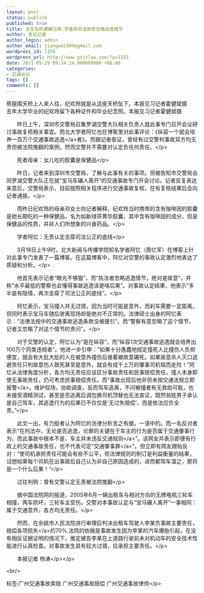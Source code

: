 ```yaml
---
layout: post
status: publish
published: true
title: 女生坠桥遭碾压续:学者称司法故意忽略逃逸情节
author: 本站记者
author_login: admin
author_email: jiangwei909@gmail.com
wordpress_id: 1155
wordpress_url: http://www.gzjtlaw.com/?p=1155
date: 2011-05-29 09:14:24.000000000 +08:00
categories:
- 交通诉讼
tags: []
comments: []
---
```

<p>蔡屋围天桥上人来人往，纪欢玲就是从这座天桥坠下。本报见习记者霍健斌摄<br>去年大学毕业的纪欢玲留下各种证件和毕业纪念照。本报见习记者霍健斌摄<br><p>　　昨日上午，深圳市交警局召集罗湖交警大队相关负责人就此事专门召开会议研讨事故复核相关事宜。而北大学者阿忆也在博客里对此事评论：《纵容一个就会培养一百万个<a>交通事故逃逸<&#47;a>者》。而据记者查证，曾经有过交警判事故双方均无责但被法院推翻的案例。然而交警并不需要对认定负任何责任。<&#47;p><p>　　死者母亲：女儿吃的胶囊是保健品<&#47;p><p>　　昨日，记者来到深圳市交警局，了解与此事有关的事项。但被告知市交警局会同罗湖交警大队正在就&ldquo;宝马车碾人离开&rdquo;的交通事故专门开会讨论。记者反复表达来意后，交警局表示，目前按照相关程序进行交通事故复核，在有复核结果后会向记者通报。<&#47;p><p>　　而昨日纪欢玲的母亲邓女士向记者解释，纪欢玲当时携带的含有咖啡因的胶囊是她长期吃的一种保健品，名为如新绿茶菁华胶囊，其中含有咖啡因的成分，但是保健品的性质，并非人们所想象的兴奋药品。<&#47;p><p>　　学者阿忆：无责认定击穿司法公正的底线<&#47;p><p>　　3月18日上午9时，北大新闻与传播学院知名学者阿忆（周忆军）在博客上针对此事专门发表了一篇博客。在这篇博客中，阿忆对交警的事故认定激烈地表达了质疑和分析。<&#47;p><p>　　他首先表示记者&ldquo;眼光不够狠&rdquo;，而&ldquo;执法者忽略逃逸情节，绝对是故意&rdquo;，并称&ldquo;水平最低的警察也会懂得事故逃逸该是啥后果&rdquo;。对事故认定结果，他表示&ldquo;多半是有隐情，再次击穿了司法公正的底线&rdquo;。<&#47;p><p>　　阿忆表示，宝马撞人并无过错，因为当时可能是意外，而刹车需要一定距离。但同时表示宝马车随后驶离现场却是绝对不正常的。法律硕士出身的阿忆表示：&ldquo;法律法规中的交通事故逃逸条款没被援引&rdquo;，而&ldquo;警察有意忽略了这个情节，记者又忽略了对这个情节的责问&rdquo;。<&#47;p><p>　　对于交警的认定，阿忆认为&ldquo;是在纵容&rdquo;，而&ldquo;纵容1次交通事故逃逸就会培养出100万个同类违规者&rdquo;。他进一步引申：&ldquo;如果十分愚蠢地规定撞死人比撞伤人负担便宜，就会有大批大批的人在被意外撞伤后接着被故意碾死。如果故意杀人灭口逃避责任只判故意伤人致死甚至是意外，就会有成千上万的肇事司机铤而走险！&rdquo;阿忆从法律角度分析，各方均无责任应该区分事故责任和民事赔偿责任，撞人本身即使无事故责任，仍可考虑民事赔偿责任。而&ldquo;事故出现后他非但未按交通法规立即<a>报警<&#47;a>，维护现场，协助调查，反而驾车逃离，不问被撞者有无救助可能，也未接受酒精测试，甚至是否逃离后调包换司机顶替也无法查证，既然翁姓男子承认是自己驾车，其逃逸行为的后果已不仅仅是&lsquo;无过失赔偿&rsquo;，而是依法应负全责。&rdquo;<&#47;p><p>　　此文一出，有力挺者认为阿忆的法律分析言之有据，一语中的。而一名反对者表示&ldquo;在刑法中，无论是否逃逸，论罪的关键在于车主的行为是否属于交通肇事行为，而此事故中根本不是，车主并未违反<a>交通规则<&#47;a>&rdquo;。该网友并表示即便有行政上的交通事故责任，也不代表可定&ldquo;<a>交通肇事罪<&#47;a>&rdquo;。但立即有网友跟帖反对：&ldquo;使司机承担责任可能会有些不公平，但法律规则的制订是利益衡量的结果，试想如果每个司机在出事故后自己认为非自己原因造成的，进而都驾车溜之，那将是一个什么后果！&rdquo;<&#47;p><p>　　过往判例：曾有交警认定无责被法院推翻<&#47;p><p>　　据中国法院网的报道，2005年6月一辆出租车与相对方向的无牌电瓶三轮车相撞，两车损坏，三轮车主受伤。交警对本事故认定与&ldquo;宝马碾人离开&rdquo;一事相同：属于交通意外，各方均无责任。<&#47;p><p>　　然而，在余姚市人民法院进行审理后判决出租车驾驶人李某负事故主要责任，赔偿各项<a>损失<&#47;a>的70%.法院的依据是事故发生因为李某的汽车爆胎引起，在没有相反证据证明的情况下，推定被告李某在上道路行驶前未对机动车的安全技术性能进行认真检查。对事故发生具有较大过错，应承担主要责任。<&#47;p><p>　　本报记者 杨涛<&#47;p><&#47;p><br&#47;><p>标签:广州交通事故索赔 广州交通事故赔偿 广州交通事故律师<&#47;p>
